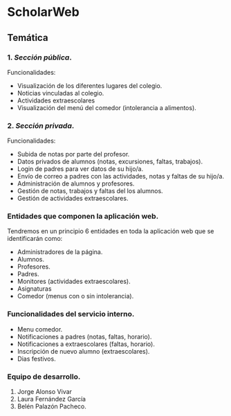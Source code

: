 # ScholarWeb

## Temática

### 1. _Sección pública_.

Funcionalidades:
- Visualización de los diferentes lugares del colegio.
- Noticias vinculadas al colegio.
- Actividades extraescolares
- Visualización del menú del comedor (intolerancia a alimentos).

### 2. _Sección privada_.

Funcionalidades:
- Subida de notas por parte del profesor.
- Datos privados de alumnos (notas, excursiones, faltas, trabajos).
- Login de padres para ver datos de su hijo/a.
- Envío de correo a padres con las actividades, notas y faltas de su hijo/a.
- Administración de alumnos y profesores.
- Gestión de notas, trabajos y faltas del los alumnos.
- Gestión de actividades extraescolares.

### **Entidades que componen la aplicación web.**
Tendremos en un principio 6 entidades en toda la aplicación web que se identificarán como: 
- Administradores de la página.
- Alumnos.
- Profesores.
- Padres.
- Monitores (actividades extraescolares). 
- Asignaturas 
- Comedor (menus con o sin intolerancia). 

### **Funcionalidades del servicio interno.**
- Menu comedor. 
- Notificaciones a padres (notas, faltas, horario).
- Notificaciones a extraescolares (faltas, horario).
- Inscripción de nuevo alumno (extraescolares).
- Dias festivos.

### **Equipo de desarrollo.**
  1. Jorge Alonso Vivar
  2. Laura Fernández García
  3. Belén Palazón Pacheco.

